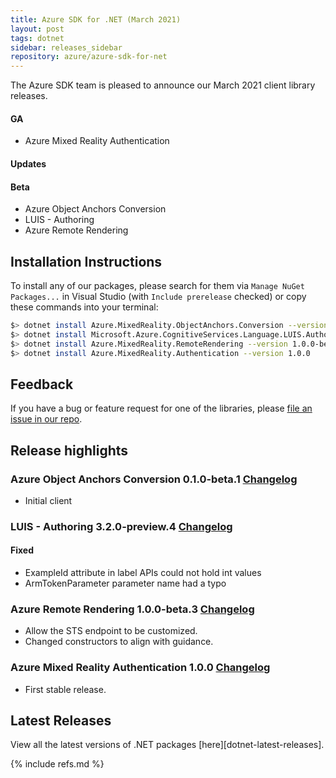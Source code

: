 ```yaml
---
title: Azure SDK for .NET (March 2021)
layout: post
tags: dotnet
sidebar: releases_sidebar
repository: azure/azure-sdk-for-net
---
```


<!--
Azure.MixedReality.ObjectAnchors.Conversion:0.1.0-beta.1
Microsoft.Azure.CognitiveServices.Language.LUIS.Authoring:3.2.0-preview.4
Azure.MixedReality.RemoteRendering:1.0.0-beta.3
Azure.MixedReality.Authentication:1.0.0

[pattern]: # (${PackageName}:${PackageVersion})
-->

The Azure SDK team is pleased to announce our March 2021 client library releases.

#### GA
- Azure Mixed Reality Authentication

[pattern.ga]: # (- ${PackageFriendlyName})

#### Updates

[pattern.patch]: # (- ${PackageFriendlyName})

#### Beta
- Azure Object Anchors Conversion
- LUIS - Authoring
- Azure Remote Rendering

[pattern.beta]: # (- ${PackageFriendlyName})

## Installation Instructions

To install any of our packages, please search for them via `Manage NuGet Packages...` in Visual Studio (with `Include prerelease` checked) or copy these commands into your terminal:

```bash
$> dotnet install Azure.MixedReality.ObjectAnchors.Conversion --version 0.1.0-beta.1
$> dotnet install Microsoft.Azure.CognitiveServices.Language.LUIS.Authoring --version 3.2.0-preview.4
$> dotnet install Azure.MixedReality.RemoteRendering --version 1.0.0-beta.3
$> dotnet install Azure.MixedReality.Authentication --version 1.0.0

```

[pattern]: # ($> dotnet install ${PackageName} --version ${PackageVersion})

## Feedback

If you have a bug or feature request for one of the libraries, please [file an issue in our repo](https://github.com/Azure/azure-sdk-for-net/issues/new/choose).

## Release highlights
### Azure Object Anchors Conversion 0.1.0-beta.1 [Changelog](https://github.com/Azure/azure-sdk-for-net/blob/Azure.MixedReality.ObjectAnchors.Conversion_0.1.0-beta.1/sdk/objectanchors/Azure.MixedReality.ObjectAnchors.Conversion/CHANGELOG.md#010-beta1-2021-02-26)
- Initial client

### LUIS - Authoring 3.2.0-preview.4 [Changelog](https://github.com/Azure/azure-sdk-for-net/blob/Microsoft.Azure.CognitiveServices.Language.LUIS.Authoring_3.2.0-preview.4/sdk/cognitiveservices/Microsoft.Azure.CognitiveServices.Language.LUIS.Authoring/CHANGELOG.md#320-preview4-2021-02-25)
#### Fixed
- ExampleId attribute in label APIs could not hold int values
- ArmTokenParameter parameter name had a typo

### Azure Remote Rendering 1.0.0-beta.3 [Changelog](https://github.com/Azure/azure-sdk-for-net/blob/Azure.MixedReality.RemoteRendering_1.0.0-beta.3/sdk/remoterendering/Azure.MixedReality.RemoteRendering/CHANGELOG.md#100-beta3-2021-02-24)
- Allow the STS endpoint to be customized.
- Changed constructors to align with guidance.

### Azure Mixed Reality Authentication 1.0.0 [Changelog](https://github.com/Azure/azure-sdk-for-net/blob/Azure.MixedReality.Authentication_1.0.0/sdk/mixedreality/Azure.MixedReality.Authentication/CHANGELOG.md#100-2021-02-23)
- First stable release.


[pattern]: # (### ${PackageFriendlyName} ${PackageVersion} [Changelog]${ChangelogUrl}`n${HighlightsBody}`n)

## Latest Releases

View all the latest versions of .NET packages [here][dotnet-latest-releases].

{% include refs.md %}
